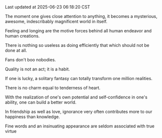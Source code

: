 Last updated at 2025-06-23 06:18:20 CST

The moment one gives close attention to anything, it becomes a mysterious, awesome, indescribably magnificent world in itself.

Feeling and longing are the motive forces behind all human endeavor and human creations.

There is nothing so useless as doing efficiently that which should not be done at all.

Fans don't boo nobodies.

Quality is not an act; it is a habit.

If one is lucky, a solitary fantasy can totally transform one million realities.

There is no charm equal to tenderness of heart.

With the realization of one's own potential and self-confidence in one's ability, one can build a better world.

In friendship as well as love, ignorance very often contributes more to our happiness than knowledge.

Fine words and an insinuating appearance are seldom associated with true virtue

